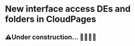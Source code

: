 # New interface access DEs and folders in CloudPages

## :warning:Under construction... :bricks::hammer::wrench::nut_and_bolt: